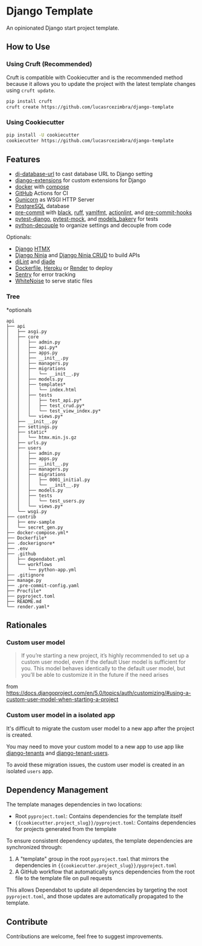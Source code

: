 # Django Template

An opinionated Django start project template.


## How to Use
### Using Cruft (Recommended)
Cruft is compatible with Cookiecutter and is the recommended method because it
allows you to update the project with the latest template changes using
`cruft update`.

```bash
pip install cruft
cruft create https://github.com/lucasrcezimbra/django-template
```

### Using Cookiecutter
```bash
pip install -U cookiecutter
cookiecutter https://github.com/lucasrcezimbra/django-template
```


## Features
- [dj-database-url](https://github.com/kennethreitz/dj-database-url) to cast database URL to Django setting
- [django-extensions](https://github.com/django-extensions/django-extensions) for custom extensions for Django
- [docker](https://www.docker.com/) with [compose](https://github.com/docker/compose)
- [GitHub](https://github.com/) Actions for CI
- [Gunicorn](https://gunicorn.org/) as WSGI HTTP Server
- [PostgreSQL](https://www.postgresql.org/) database
- [pre-commit](https://github.com/pre-commit/pre-commit) with
[black](https://github.com/psf/black),
[ruff](https://github.com/astral-sh/ruff),
[yamlfmt](https://github.com/google/yamlfmt),
[actionlint](https://github.com/rhysd/actionlint),
and [pre-commit-hooks](https://github.com/pre-commit/pre-commit-hooks)
- [pytest-django](https://github.com/pytest-dev/pytest-django),
[pytest-mock](https://github.com/pytest-dev/pytest-mock),
and [models_bakery](https://github.com/model-bakers/model_bakery) for tests
- [python-decouple](https://github.com/henriquebastos/python-decouple) to organize settings and decouple from code

Optionals:
- [Django](https://github.com/adamchainz/django-htmx) [HTMX](https://htmx.org/)
- [Django Ninja](https://github.com/vitalik/django-ninja) and [Django Ninja CRUD](https://github.com/hbakri/django-ninja-crud) to build APIs
- [djLint](https://github.com/djlint/djLint) and [djade](https://github.com/adamchainz/djade)
- [Dockerfile](https://www.docker.com/), [Heroku](https://www.heroku.com/) or [Render](https://render.com/) to deploy
- [Sentry](https://sentry.io/) for error tracking
- [WhiteNoise](https://github.com/evansd/whitenoise) to serve static files


### Tree
\*optionals
```shell
api
├── api
│   ├── asgi.py
│   ├── core
│   │   ├── admin.py
│   │   ├── api.py*
│   │   ├── apps.py
│   │   ├── __init__.py
│   │   ├── managers.py
│   │   ├── migrations
│   │   │   └── __init__.py
│   │   ├── models.py
│   │   ├── templates*
│   │   │   └── index.html
│   │   ├── tests
│   │   │   ├── test_api.py*
│   │   │   ├── test_crud.py*
│   │   │   └── test_view_index.py*
│   │   └── views.py*
│   ├── __init__.py
│   ├── settings.py
│   ├── static*
│   │   └── htmx.min.js.gz
│   ├── urls.py
│   ├── users
│   │   ├── admin.py
│   │   ├── apps.py
│   │   ├── __init__.py
│   │   ├── managers.py
│   │   ├── migrations
│   │   │   ├── 0001_initial.py
│   │   │   └── __init__.py
│   │   ├── models.py
│   │   ├── tests
│   │   │   └── test_users.py
│   │   └── views.py*
│   └── wsgi.py
├── contrib
│   ├── env-sample
│   └── secret_gen.py
├── docker-compose.yml*
├── Dockerfile*
├── .dockerignore*
├── .env
├── .github
│   ├── dependabot.yml
│   └── workflows
│       └── python-app.yml
├── .gitignore
├── manage.py
├── .pre-commit-config.yaml
├── Procfile*
├── pyproject.toml
├── README.md
└── render.yaml*
```


## Rationales
### Custom user model
> If you’re starting a new project, it’s highly recommended to set up a custom
> user model, even if the default User model is sufficient for you. This model
> behaves identically to the default user model, but you’ll be able to customize
> it in the future if the need arises

from https://docs.djangoproject.com/en/5.0/topics/auth/customizing/#using-a-custom-user-model-when-starting-a-project


### Custom user model in a isolated app
It's difficult to migrate the custom user model to a new app after the project
is created.

You may need to move your custom model to a new app to use app like
[django-tenants](https://github.com/django-tenants/django-tenants) and
[django-tenant-users](https://github.com/Corvia/django-tenant-users/).

To avoid these migration issues, the custom user model is created in an isolated
`users` app.



## Dependency Management

The template manages dependencies in two locations:
- Root `pyproject.toml`: Contains dependencies for the template itself
- `{{cookiecutter.project_slug}}/pyproject.toml`: Contains dependencies for projects generated from the template

To ensure consistent dependency updates, the template dependencies are synchronized through:
1. A "template" group in the root `pyproject.toml` that mirrors the dependencies in `{{cookiecutter.project_slug}}/pyproject.toml`
2. A GitHub workflow that automatically syncs dependencies from the root file to the template file on pull requests

This allows Dependabot to update all dependencies by targeting the root `pyproject.toml`, and those updates are automatically propagated to the template.


## Contribute
Contributions are welcome, feel free to suggest improvements.
